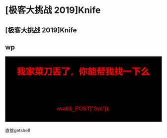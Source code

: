 # \[极客大挑战 2019]Knife

## \[极客大挑战 2019]Knife

## wp

![](<../.gitbook/assets/image (32) (1) (1).png>)

直接getshell
